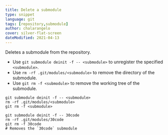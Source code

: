 ```yaml
---
title: Delete a submodule
type: snippet
language: git
tags: [repository,submodule]
author: chalarangelo
cover: silver-flat-screen
dateModified: 2021-04-13
---
```


Deletes a submodule from the repository.

- Use `git submodule deinit -f -- <submodule>` to unregister the specified `<submodule>`.
- Use `rm -rf .git/modules/<submodule>` to remove the directory of the submodule.
- Use `git rm -f <submodule>` to remove the working tree of the submodule.

```shell
git submodule deinit -f -- <submodule>
rm -rf .git/modules/<submodule>
git rm -f <submodule>
```

```shell
git submodule deinit -f -- 30code
rm -rf .git/modules/30code
git rm -f 30code
# Removes the `30code` submodule
```
